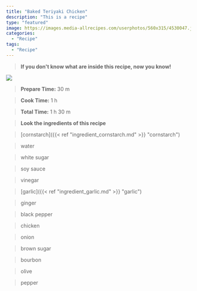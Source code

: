 ```yaml
---
title: "Baked Teriyaki Chicken"
description: "This is a recipe"
type: "featured"
image: https://images.media-allrecipes.com/userphotos/560x315/4530047.jpg
categories: 
  - "Recipe"
tags: 
  - "Recipe"
---
```



>**If you don't know what are inside this recipe, now you know!**

![](../images/Recipes-Banner.jpg)
> **Prepare Time:** 30 m


> **Cook Time:** 1 h


> **Total Time:** 1 h 30 m

> **Look the ingredients of this recipe**

> [cornstarch]({{< ref "ingredient_cornstarch.md" >}} "cornstarch")

> water

> white sugar

> soy sauce

> vinegar

> [garlic]({{< ref "ingredient_garlic.md" >}} "garlic")

> ginger

> black pepper

> chicken

> onion

> brown sugar

> bourbon

> olive

> pepper

